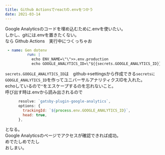 ```yaml
---
title: Github Actionsでreactの.envをつかう
date: 2021-03-14
---
```

Google Analyticsのコードを埋め込むために.envを使いたい。  
しかし、gitには.envを置きたくない。  
なら Github Actions　実行中につくっちゃお  

```yaml
 - name: Gen dotenv
          run: |
            echo ENV_NAME=\"\">>.env.production
            echo GOOGLE_ANALYTICS_ID=\"${{secrets.GOOGLE_ANALYTICS_ID}}\">>.env.production
```
`secrets.GOOGLE_ANALYTICS_ID`は　github->settingsから作成できる`secretsにGOOGLE_ANALYTICS_ID`を作ってユニバーサルアナリティクスIDを入れた。  
echoしているので`"`をエスケープするのを忘れないこと。  
呼び出す時は.envから読み出されるので
```js
      resolve: `gatsby-plugin-google-analytics`,
      options: {
        trackingId: `${process.env.GOOGLE_ANALYTICS_ID}`,
        head: true,
      },
```
となる。  
Google Analyticsのページでアクセスが確認できれば成功。  
めでたしめでたし  
おしまい。
  
